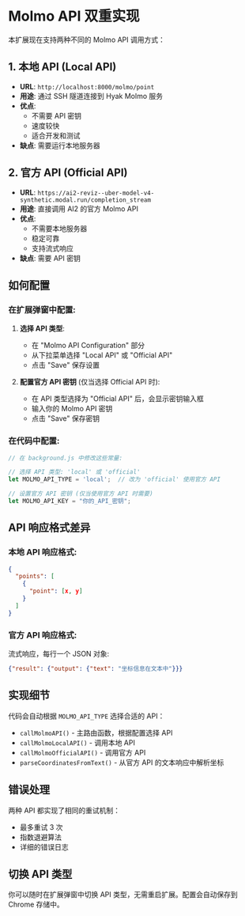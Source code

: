 # Molmo API 双重实现

本扩展现在支持两种不同的 Molmo API 调用方式：

## 1. 本地 API (Local API)
- **URL**: `http://localhost:8000/molmo/point`
- **用途**: 通过 SSH 隧道连接到 Hyak Molmo 服务
- **优点**: 
  - 不需要 API 密钥
  - 速度较快
  - 适合开发和测试
- **缺点**: 需要运行本地服务器

## 2. 官方 API (Official API)  
- **URL**: `https://ai2-reviz--uber-model-v4-synthetic.modal.run/completion_stream`
- **用途**: 直接调用 AI2 的官方 Molmo API
- **优点**:
  - 不需要本地服务器
  - 稳定可靠
  - 支持流式响应
- **缺点**: 需要 API 密钥

## 如何配置

### 在扩展弹窗中配置:

1. **选择 API 类型**:
   - 在 "Molmo API Configuration" 部分
   - 从下拉菜单选择 "Local API" 或 "Official API"
   - 点击 "Save" 保存设置

2. **配置官方 API 密钥** (仅当选择 Official API 时):
   - 在 API 类型选择为 "Official API" 后，会显示密钥输入框
   - 输入你的 Molmo API 密钥
   - 点击 "Save" 保存密钥

### 在代码中配置:

```javascript
// 在 background.js 中修改这些常量:

// 选择 API 类型: 'local' 或 'official'
let MOLMO_API_TYPE = 'local';  // 改为 'official' 使用官方 API

// 设置官方 API 密钥 (仅当使用官方 API 时需要)
let MOLMO_API_KEY = "你的_API_密钥";
```

## API 响应格式差异

### 本地 API 响应格式:
```json
{
  "points": [
    {
      "point": [x, y]
    }
  ]
}
```

### 官方 API 响应格式:
流式响应，每行一个 JSON 对象:
```json
{"result": {"output": {"text": "坐标信息在文本中"}}}
```

## 实现细节

代码会自动根据 `MOLMO_API_TYPE` 选择合适的 API：

- `callMolmoAPI()` - 主路由函数，根据配置选择 API
- `callMolmoLocalAPI()` - 调用本地 API  
- `callMolmoOfficialAPI()` - 调用官方 API
- `parseCoordinatesFromText()` - 从官方 API 的文本响应中解析坐标

## 错误处理

两种 API 都实现了相同的重试机制：
- 最多重试 3 次
- 指数退避算法
- 详细的错误日志

## 切换 API 类型

你可以随时在扩展弹窗中切换 API 类型，无需重启扩展。配置会自动保存到 Chrome 存储中。 